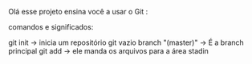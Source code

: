 Olá esse projeto ensina você a usar o Git :

comandos e significados:

git init -> inicia um repositório git vazio
branch "(master)" -> É a branch principal
git add -> ele manda os arquivos para a área stadin